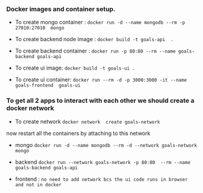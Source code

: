 ### Docker images and container setup.

- To create mongo container : `docker run -d --name mongodb --rm -p 27010:27010  mongo`

- To create backend node image : `docker build -t goals-api  .`

- To create backend container : `docker run -p 80:80 --rm --name goals-backend goals-api`

- To create ui image: `docker build -t goals-ui .`

- To create ui container: `docker run --rm -d -p 3000:3000 -it --name goals-frontend  goals-ui`

### To get all 2 apps to interact with each other we should create a docker network

- To create network `docker network  create goals-network`

now restart all the containers by attaching to this network

- mongo `docker run -d --name mongodb --rm -d --network goals-network  mongo`

- backend `docker run --network goals-network -p 80:80  --rm --name goals-backend goals-api`

- frontend : `no need to add network bcs the ui code runs in browser and not in docker`
